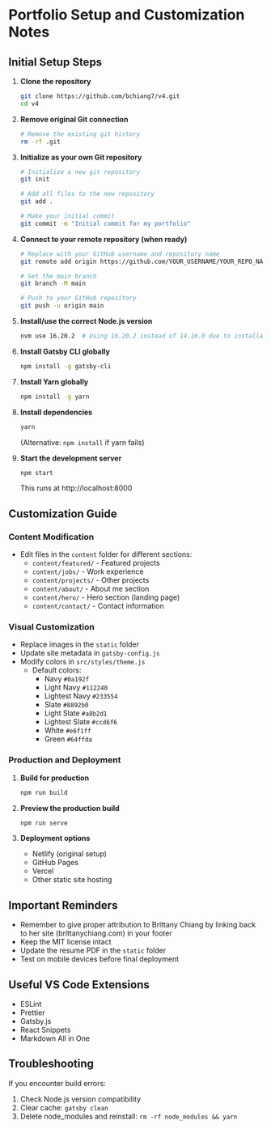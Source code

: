 # Portfolio Setup and Customization Notes

## Initial Setup Steps

1. **Clone the repository**
   ```bash
   git clone https://github.com/bchiang7/v4.git
   cd v4
   ```

2. **Remove original Git connection**
   ```bash
   # Remove the existing git history
   rm -rf .git
   ```

3. **Initialize as your own Git repository**
   ```bash
   # Initialize a new git repository
   git init
   
   # Add all files to the new repository
   git add .
   
   # Make your initial commit
   git commit -m "Initial commit for my portfolio"
   ```

4. **Connect to your remote repository (when ready)**
   ```bash
   # Replace with your GitHub username and repository name
   git remote add origin https://github.com/YOUR_USERNAME/YOUR_REPO_NAME.git
   
   # Set the main branch
   git branch -M main
   
   # Push to your GitHub repository
   git push -u origin main
   ```

5. **Install/use the correct Node.js version**
   ```bash
   nvm use 16.20.2  # Using 16.20.2 instead of 14.16.0 due to installation issues
   ```

6. **Install Gatsby CLI globally**
   ```bash
   npm install -g gatsby-cli
   ```

7. **Install Yarn globally**
   ```bash
   npm install -g yarn
   ```

8. **Install dependencies**
   ```bash
   yarn
   ```
   (Alternative: `npm install` if yarn fails)

9. **Start the development server**
   ```bash
   npm start
   ```
   This runs at http://localhost:8000

## Customization Guide

### Content Modification
- Edit files in the `content` folder for different sections:
  - `content/featured/` - Featured projects
  - `content/jobs/` - Work experience
  - `content/projects/` - Other projects
  - `content/about/` - About me section
  - `content/hero/` - Hero section (landing page)
  - `content/contact/` - Contact information

### Visual Customization
- Replace images in the `static` folder
- Update site metadata in `gatsby-config.js`
- Modify colors in `src/styles/theme.js` 
  - Default colors: 
    - Navy `#0a192f`
    - Light Navy `#112240`
    - Lightest Navy `#233554`
    - Slate `#8892b0`
    - Light Slate `#a8b2d1`
    - Lightest Slate `#ccd6f6`
    - White `#e6f1ff`
    - Green `#64ffda`

### Production and Deployment

1. **Build for production**
   ```bash
   npm run build
   ```

2. **Preview the production build**
   ```bash
   npm run serve
   ```

3. **Deployment options**
   - Netlify (original setup)
   - GitHub Pages
   - Vercel
   - Other static site hosting

## Important Reminders

- Remember to give proper attribution to Brittany Chiang by linking back to her site (brittanychiang.com) in your footer
- Keep the MIT license intact
- Update the resume PDF in the `static` folder
- Test on mobile devices before final deployment

## Useful VS Code Extensions

- ESLint
- Prettier
- Gatsby.js
- React Snippets
- Markdown All in One

## Troubleshooting

If you encounter build errors:
1. Check Node.js version compatibility
2. Clear cache: `gatsby clean`
3. Delete node_modules and reinstall: `rm -rf node_modules && yarn`